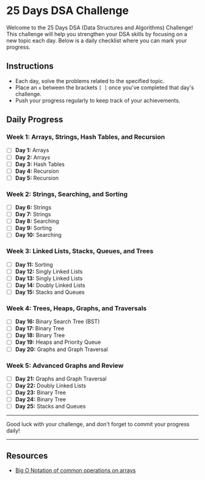 # 25 Days DSA Challenge

Welcome to the 25 Days DSA (Data Structures and Algorithms) Challenge! This challenge will help you strengthen your DSA skills by focusing on a new topic each day. Below is a daily checklist where you can mark your progress.

## Instructions

- Each day, solve the problems related to the specified topic.
- Place an `x` between the brackets `[ ]` once you've completed that day's challenge.
- Push your progress regularly to keep track of your achievements.

## Daily Progress

### Week 1: Arrays, Strings, Hash Tables, and Recursion

- [ ] **Day 1:** Arrays
- [ ] **Day 2:** Arrays
- [ ] **Day 3:** Hash Tables
- [ ] **Day 4:** Recursion
- [ ] **Day 5:** Recursion

### Week 2: Strings, Searching, and Sorting

- [ ] **Day 6:** Strings
- [ ] **Day 7:** Strings
- [ ] **Day 8:** Searching
- [ ] **Day 9:** Sorting
- [ ] **Day 10:** Searching

### Week 3: Linked Lists, Stacks, Queues, and Trees

- [ ] **Day 11:** Sorting
- [ ] **Day 12:** Singly Linked Lists
- [ ] **Day 13:** Singly Linked Lists
- [ ] **Day 14:** Doubly Linked Lists
- [ ] **Day 15:** Stacks and Queues

### Week 4: Trees, Heaps, Graphs, and Traversals

- [ ] **Day 16:** Binary Search Tree (BST)
- [ ] **Day 17:** Binary Tree
- [ ] **Day 18:** Binary Tree
- [ ] **Day 19:** Heaps and Priority Queue
- [ ] **Day 20:** Graphs and Graph Traversal

### Week 5: Advanced Graphs and Review

- [ ] **Day 21:** Graphs and Graph Traversal
- [ ] **Day 22:** Doubly Linked Lists
- [ ] **Day 23:** Binary Tree
- [ ] **Day 24:** Binary Tree
- [ ] **Day 25:** Stacks and Queues

---

Good luck with your challenge, and don't forget to commit your progress daily!

---

## Resources

- [Big O Notation of common operations on arrays](./Section_1:_Day_1:_Arrays_Data_Structures_and_Algorithms/DS_arrays.md)



